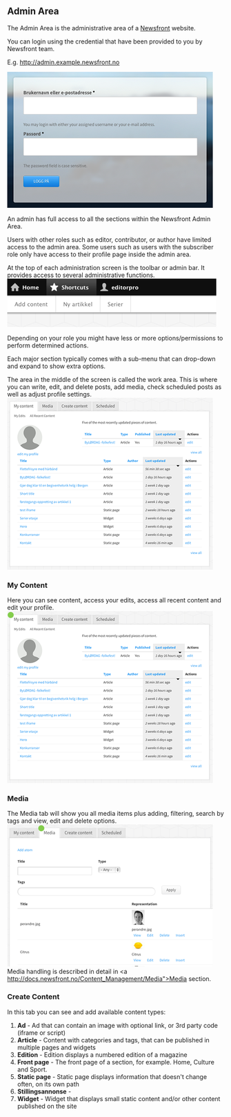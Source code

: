 ## Admin Area

The Admin Area is the administrative area of a <a href="http://www.newsfront.no">Newsfront</a> website.

You can login using the credential that have been provided to you by Newsfront team.

E.g. http://admin.example.newsfront.no


![admin login](/img/admin-loginform.png)

An admin has full access to all the sections within the Newsfront Admin Area.

Users with other roles such as editor, contributor, or author have limited access to the admin area. Some users such as users with the subscriber role only have access to their profile page inside the admin area.

At the top of each administration screen is the toolbar or admin bar. It provides access to several administrative functions.
![top toolbar](/img/top-toolbar.png)

Depending on your role you might have less or more options/permissions to perform determined actions.

Each major section typically comes with a sub-menu that can drop-down and expand to show extra options.

The area in the middle of the screen is called the work area. This is where you can write, edit, and delete posts, add media, check scheduled posts as well as adjust profile settings. 
![work area](/img/work-area.png)



### My Content
Here you can see content, access your edits, access all recent content and edit your profile.
![my content](/img/my-content.png)

### Media
The Media tab will show you all media items plus adding, filtering, search by tags and view, edit and delete options.
![media tab options](/img/media-tab.png)
Media handling is described in detail in <a http://docs.newsfront.no/Content_Management/Media">Media</a> section.

### Create Content
In this tab you can see and add available content types:
1. **Ad** - Ad that can contain an image with optional link, or 3rd party code (iframe or script)
2. **Article** - Content with categories and tags, that can be published in multiple pages and widgets
3. **Edition** - Edition displays a numbered edition of a magazine
4. **Front page** - The front page of a section, for example. Home, Culture and Sport. 
5. **Static page** - Static page displays information that doesn't change often, on its own path
6. **Stillingsannonse** - 
7. **Widget** - Widget that displays small static content and/or other content published on the site
